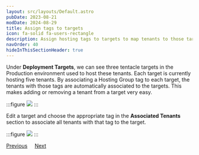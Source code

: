 ```yaml
---
layout: src/layouts/Default.astro
pubDate: 2023-08-21
modDate: 2024-08-29
title: Assign tags to targets
icon: fa-solid fa-users-rectangle
description: Assign hosting tags to targets to map tenants to those targets.
navOrder: 40
hideInThisSectionHeader: true
---
```


Under **Deployment Targets**, we can see three tentacle targets in the Production environment used to host these tenants. Each target is currently hosting five tenants. By associating a Hosting Group tag to each target, the tenants with those tags are automatically associated to the targets. This makes adding or removing a tenant from a target very easy.

:::figure
![](/docs/tenants/guides/tenants-sharing-machine-targets/target-list.png)
:::

Edit a target and choose the appropriate tag in the **Associated Tenants** section to associate all tenants with that tag to the target.

:::figure
![](/docs/tenants/guides/tenants-sharing-machine-targets/target-details.png)
:::

<span><a class="button btn-secondary" href="/docs/tenants/guides/tenants-sharing-machine-targets/assign-tags-to-tenants">Previous</a></span>&nbsp;&nbsp;&nbsp;&nbsp;&nbsp;<span><a class="button btn-success" href="/docs/tenants/guides/tenants-sharing-machine-targets/deploying-before-concurrency-tag">Next</a></span>